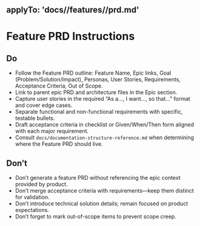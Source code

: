 ## applyTo: 'docs/**/features/**/prd.md'

# Feature PRD Instructions

## Do

-   Follow the Feature PRD outline: Feature Name, Epic links, Goal (Problem/Solution/Impact), Personas, User Stories, Requirements, Acceptance Criteria, Out of Scope.
-   Link to parent epic PRD and architecture files in the Epic section.
-   Capture user stories in the required “As a…, I want…, so that…” format and cover edge cases.
-   Separate functional and non-functional requirements with specific, testable bullets.
-   Draft acceptance criteria in checklist or Given/When/Then form aligned with each major requirement.
-   Consult `docs/documentation-structure-reference.md` when determining where the Feature PRD should live.

## Don’t

-   Don’t generate a feature PRD without referencing the epic context provided by product.
-   Don’t merge acceptance criteria with requirements—keep them distinct for validation.
-   Don’t introduce technical solution details; remain focused on product expectations.
-   Don’t forget to mark out-of-scope items to prevent scope creep.
